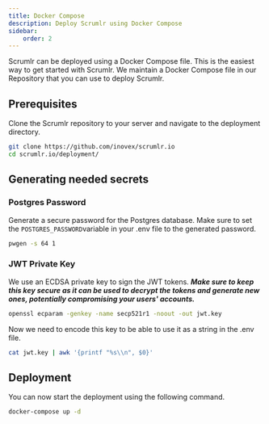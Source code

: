 ```yaml
---
title: Docker Compose
description: Deploy Scrumlr using Docker Compose
sidebar:
    order: 2
---
```


Scrumlr can be deployed using a Docker Compose file. This is the easiest way to get started with Scrumlr.
We maintain a Docker Compose file in our Repository that you can use to deploy Scrumlr.

## Prerequisites
Clone the Scrumlr repository to your server and navigate to the deployment directory.
```sh
git clone https://github.com/inovex/scrumlr.io
cd scrumlr.io/deployment/
```

## Generating needed secrets

### Postgres Password

Generate a secure password for the Postgres database.
Make sure to set the `POSTGRES_PASSWORD`variable in your .env file to the generated password.
```sh
pwgen -s 64 1
```
### JWT Private Key
We use an ECDSA private key to sign the JWT tokens.
***Make sure to keep this key secure as it can be used to decrypt the tokens and generate new ones, potentially compromising your users' accounts.***
```sh
openssl ecparam -genkey -name secp521r1 -noout -out jwt.key
```
Now we need to encode this key to be able to use it as a string in the .env file.
```sh
cat jwt.key | awk '{printf "%s\\n", $0}'
```

## Deployment
You can now start the deployment using the following command.
```sh
docker-compose up -d
```
